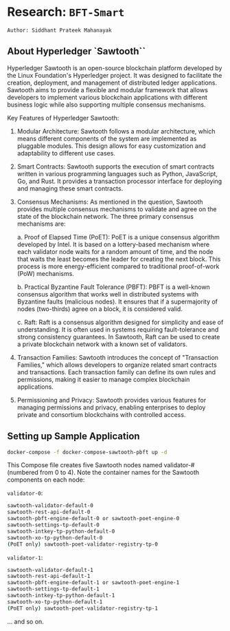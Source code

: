 # Research: `BFT-Smart`

`Author: Siddhant Prateek Mahanayak`


## About Hyperledger `Sawtooth``

Hyperledger Sawtooth is an open-source blockchain platform developed by the Linux Foundation's Hyperledger project. It was designed to facilitate the creation, deployment, and management of distributed ledger applications. Sawtooth aims to provide a flexible and modular framework that allows developers to implement various blockchain applications with different business logic while also supporting multiple consensus mechanisms.

Key Features of Hyperledger Sawtooth:

1. Modular Architecture: Sawtooth follows a modular architecture, which means different components of the system are implemented as pluggable modules. This design allows for easy customization and adaptability to different use cases.

2. Smart Contracts: Sawtooth supports the execution of smart contracts written in various programming languages such as Python, JavaScript, Go, and Rust. It provides a transaction processor interface for deploying and managing these smart contracts.

3. Consensus Mechanisms: As mentioned in the question, Sawtooth provides multiple consensus mechanisms to validate and agree on the state of the blockchain network. The three primary consensus mechanisms are:

   a. Proof of Elapsed Time (PoET): PoET is a unique consensus algorithm developed by Intel. It is based on a lottery-based mechanism where each validator node waits for a random amount of time, and the node that waits the least becomes the leader for creating the next block. This process is more energy-efficient compared to traditional proof-of-work (PoW) mechanisms.

   b. Practical Byzantine Fault Tolerance (PBFT): PBFT is a well-known consensus algorithm that works well in distributed systems with Byzantine faults (malicious nodes). It ensures that if a supermajority of nodes (two-thirds) agree on a block, it is considered valid.

   c. Raft: Raft is a consensus algorithm designed for simplicity and ease of understanding. It is often used in systems requiring fault-tolerance and strong consistency guarantees. In Sawtooth, Raft can be used to create a private blockchain network with a known set of validators.

4. Transaction Families: Sawtooth introduces the concept of "Transaction Families," which allows developers to organize related smart contracts and transactions. Each transaction family can define its own rules and permissions, making it easier to manage complex blockchain applications.

5. Permissioning and Privacy: Sawtooth provides various features for managing permissions and privacy, enabling enterprises to deploy private and consortium blockchains with controlled access.


## Setting up Sample Application

```bash
docker-compose -f docker-compose-sawtooth-pbft up -d
```

This Compose file creates five Sawtooth nodes named validator-# (numbered from 0 to 4). Note the container names for the Sawtooth components on each node:

`validator-0`:
```bash
sawtooth-validator-default-0
sawtooth-rest-api-default-0
sawtooth-pbft-engine-default-0 or sawtooth-poet-engine-0
sawtooth-settings-tp-default-0
sawtooth-intkey-tp-python-default-0
sawtooth-xo-tp-python-default-0
(PoET only) sawtooth-poet-validator-registry-tp-0
```
`validator-1`:

```bash
sawtooth-validator-default-1
sawtooth-rest-api-default-1
sawtooth-pbft-engine-default-1 or sawtooth-poet-engine-1
sawtooth-settings-tp-default-1
sawtooth-intkey-tp-python-default-1
sawtooth-xo-tp-python-default-1
(PoET only) sawtooth-poet-validator-registry-tp-1
```
... and so on.